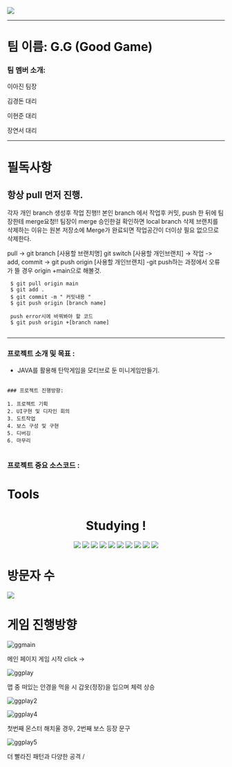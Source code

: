 <img src="https://capsule-render.vercel.app/api?type=waving&color=auto&height=250&section=header&text=G.G&fontSize=90" />

---
# 팀 이름: G.G (Good Game)

### 팀 멤버 소개: 

이아진 팀장

김경돈 대리

이현준 대리

장연서 대리

---

# 필독사항

## 항상 pull 먼저 진행.
각자 개인 branch 생성후 작업 진행!!
본인 branch 에서 작업후 커밋, push 한 뒤에 팀장한테 merge요청!!
팀장이 merge 승인한걸 확인하면 local branch 삭제
브랜치를 삭제하는 이유는 원본 저장소에 Merge가 완료되면 작업공간이 더이상 필요 없으므로 삭제한다.

pull -> git branch [사용할 브랜치명] git switch [사용할 개인브랜치] -> 작업 -> add, commit -> git push origin [사용할 개인브랜치]
-git push하는 과정에서 오류가 뜰 경우 origin +main으로 해볼것.

```
 $ git pull origin main
 $ git add .
 $ git commit -m " 커밋내용 "
 $ git push origin [branch name]
 
 push error시에 바꿔봐야 할 코드
 $ git push origin +[branch name]
 
```

---
### 프로젝트 소개 및 목표 :

- JAVA를 활용해 탄막게임을 모티브로 둔 미니게임만들기.

```

### 프로젝트 진행방향:

1. 프로젝트 기획
2. UI구현 및 디자인 회의
3. 도트작업
4. 보스 구성 및 구현
5. 디버깅
6. 마무리


```

### 프로젝트 중요 소스코드 : 


# Tools
<div align=center>
  <h1>Studying !</h1>
  <img src="https://img.shields.io/badge/Node.js-339933?style=flat-square&logo=&logoColor=white"/>
  <img src="https://img.shields.io/badge/Github-181717?style=flat-square&logo=github&logoColor=white"/>
  <img src="https://img.shields.io/badge/vsCode-007ACC?style=flat-square&logo=visualstudiocode&logoColor=white"/>
  <img src="https://img.shields.io/badge/Tomcat-F8DC75?style=flat-square&logo=apachetomcat&logoColor=white"/>
  <img src="https://img.shields.io/badge/Eclipse-2C2255?style=flat-square&logo=eclipseide&logoColor=white"/>
  <img src="https://img.shields.io/badge/json-000000?style=flat-square&logo=json&logoColor=white"/>
  <img src="https://img.shields.io/badge/javascript-F7DF1E?style=flat-square&logo=javascript&logoColor=white"/>
  <img src="https://img.shields.io/badge/python-3776AB?style=flat-square&logo=python&logoColor=white"/>
  <img src="https://img.shields.io/badge/excel-217346?style=flat-square&logo=microsoftexcel&logoColor=white"/>
  <img src="https://img.shields.io/badge/git-F05032?style=flat-square&logo=git&logoColor=white"/>
</div>

# 방문자 수
<a href="https://github.com/LeeAhjin96"><img src="https://hits.seeyoufarm.com/api/count/incr/badge.svg?url=https%3A%2F%2Fgithub.com%2FLeeAhjin96&count_bg=%2379C83D&title_bg=%23555555&icon=&icon_color=%23E7E7E7&title=hits&edge_flat=false"/></a>


# 게임 진행방향

![ggmain](https://github.com/LeeAhjin96/second-Collabor-GG/assets/129921901/1d735773-cffe-4e49-82c6-b3f0796b78e8)

메인 페이지 게임 시작 click ->

![ggplay](https://github.com/LeeAhjin96/second-Collabor-GG/assets/129921901/c41a513e-3514-4b6d-af0c-e34b047ac901)

맵 중 떠있는 안경을 먹을 시 갑옷(정장)을 입으며 체력 상승

![ggplay2](https://github.com/LeeAhjin96/second-Collabor-GG/assets/129921901/603bb167-5e94-4d98-a3c8-d6856eb42661)

![ggplay4](https://github.com/LeeAhjin96/second-Collabor-GG/assets/129921901/1bf53148-a9c2-45df-b816-14e0889b718c)

첫번째 몬스터 해치울 경우, 2번째 보스 등장 문구

![ggplay5](https://github.com/LeeAhjin96/second-Collabor-GG/assets/129921901/669ce401-e034-4b09-853b-e2899bc94ca6)

더 빨라진 패턴과 다양한 공격 / 
